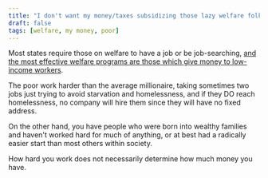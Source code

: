 ```yaml
---
title: "I don't want my money/taxes subsidizing those lazy welfare folk. I certainly worked hard, so why can't the poor?"
draft: false
tags: [welfare, my money, poor]
---
```


Most states require those on welfare to have a job or be job-searching, [and the most effective welfare programs are those which give money to low-income workers](https://www.mdrc.org/publication/how-welfare-and-work-policies-affect-employment-and-income).  
  
The poor work harder than the average millionaire, taking sometimes two jobs just trying to avoid starvation and homelessness, and if they DO reach homelessness, no company will hire them since they will have no fixed address.  
  
On the other hand, you have people who were born into wealthy families and haven't worked hard for much of anything, or at best had a radically easier start than most others within society.  
  
How hard you work does not necessarily determine how much money you have.

